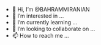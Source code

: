 - 👋 Hi, I’m @BAHRAMMIRANIAN
- 👀 I’m interested in ...
- 🌱 I’m currently learning ...
- 💞️ I’m looking to collaborate on ...
- 📫 How to reach me ...

<!---
BAHRAMMIRANIAN/BAHRAMMIRANIAN is a ✨ special ✨ repository because its `README.md` (this file) appears on your GitHub profile.
You can click the Preview link to take a look at your changes.
--->

